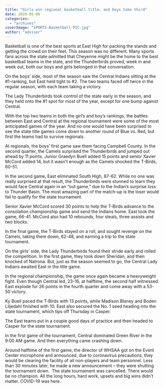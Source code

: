 ```yaml
---
title: "Girls win regional basketball title, and boys take third"
date: 2020-05-06
categories: 
  - "archives"
coverImage: "SPORTS-Basketball-PIC.jpg"
author: "adviser"
---
```


Basketball is one of the best sports at East High for packing the stands and getting the crowd on their feet. This season was no different. Many sports fans across the state admitted that Cheyenne might be the home to the best basketball teams in the state, and the Thunderbirds proved, week in and week out, both our boys and girls belonged in that conversation.

On the boys’ side, most of the season saw the Central Indians sitting at the #1-ranking, but East held tight to #2. The two teams faced off twice in the regular season, with each team taking a victory.

The Lady Thunderbirds took control of the state early in the season, and they held onto the #1 spot for most of the year, except for one bump against Central.

With the top two teams in both the girl’s and boy’s rankings, the battles between East and Central at the regional tournament were some of the most anticipated games of the year. And no one would have been surprised to see the state title games come down to another round of Blue vs. Red, but first the teams had to survive regionals.

At regionals, the boys’ first game saw them facing Campbell County. In the second quarter, the Camels surprised the Thunderbirds and jumped out ahead by 11 points. Junior Graedyn Buell added 15 points and senior Xavier McCord added 14, but it wasn’t enough as the Camels shocked the T-Birds, 60-51.

In the second game, East eliminated South High, 87-62. While no one was really surprised at that result, the Thunderbirds were stunned to learn they would face Central again in an “out game,” due to the Indian’s surprise loss to Thunder Basin. The most amazing part of the match-up is the loser would fail to qualify for the state tournament.

Senior Xavier McCord scored 30 points to help the T-Birds advance to the consolation championship game and send the Indians home. East took the game, 66-41. McCord also had 10 rebounds, four steals, three assists and two blocks.

In the final game, the T-Birds stayed on a roll, and sought revenge on the Camels, taking them down, 62-48, and earning a trip to the state tournament.

On the girls’ side, the Lady Thunderbirds found their stride early and rolled the competition. In the first game, they took down Sheridan, and then knocked of Natrona. But, just as the season seemed to go, the Central Lady Indians awaited East in the title game.

In the regional championship, the game once again became a heavyweight fight. Even though Central led, 23-16, at halftime, the second half witnessed East explode for 26 points in the fourth quarter and come away with a 53-50 victory.

Ky Buell paced the T-Birds with 13 points, while Madison Blaney and Boden Liljedahl finished with 10. East also secured the No. 1 seed heading into the state tournament, which tips off Thursday in Casper.

The East teams put in a couple good days of practice and then headed to Casper for the state tournament.

In the first game of the tournament, Central dominated Green River in the 9:00 AM game. And then everything came crashing down.

Around halftime of the first game, the director of WHSAA got on the Event Center microphone and announced, due to coronavirus precautions, they would be clearing the facility of all non-players and team personnel. Less than 30 minutes later, he made a new announcement – they were shutting the tournament down.  The state tournament was cancelled. There would be no champion. All the long hours, hard work, upsets and big wins didn't matter. COVID-19 was here.
